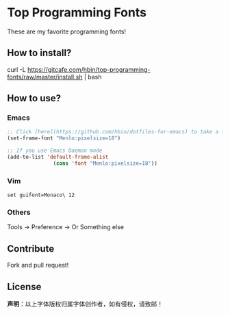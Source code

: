 # Top Programming Fonts

These are my favorite programming fonts! 

## How to install?
curl -L https://gitcafe.com/hbin/top-programming-fonts/raw/master/install.sh | bash

## How to use?

### Emacs

```lisp
;; Click [here](https://github.com/hbin/dotfiles-for-emacs) to take a further look.
(set-frame-font "Menlo:pixelsize=18")

;; If you use Emacs Daemon mode
(add-to-list 'default-frame-alist
               (cons 'font "Menlo:pixelsize=18"))
```

### Vim

```viml
set guifont=Monaco\ 12
```

### Others

Tools -> Preference -> Or Something else

## Contribute

Fork and pull request!

## License

**声明**：以上字体版权归属字体创作者，如有侵权，请致邮！


